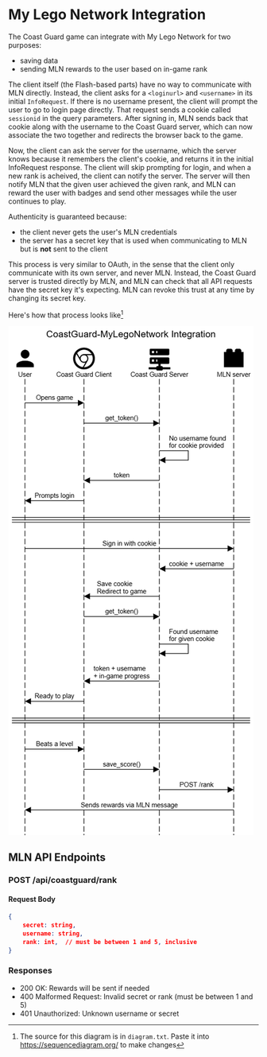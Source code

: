 # My Lego Network Integration

The Coast Guard game can integrate with My Lego Network for two purposes:
- saving data
- sending MLN rewards to the user based on in-game rank

The client itself (the Flash-based parts) have no way to communicate with MLN directly. Instead,
the client asks for a `<loginurl>` and `<username>` in its initial `InfoRequest`. If there is no
username present, the client will prompt the user to go to login page directly. That request sends
a cookie called `sessionid` in the query parameters. After signing in, MLN sends back that cookie
along with the username to the Coast Guard server, which can now associate the two together and
redirects the browser back to the game.

Now, the client can ask the server for the username, which the server knows because it remembers
the client's cookie, and returns it in the initial InfoRequest response. The client will skip
prompting for login, and when a new rank is acheived, the client can notify the server. The server
will then notify MLN that the given user achieved the given rank, and MLN can reward the user with
badges and send other messages while the user continues to play.

Authenticity is guaranteed because: 

- the client never gets the user's MLN credentials
- the server has a secret key that is used when communicating to MLN but is **not** sent to the client

This process is very similar to OAuth, in the sense that the client only communicate with its own server, and never MLN. Instead, the Coast Guard server is trusted directly by MLN, and MLN can check that all API requests have the secret key it's expecting. MLN can revoke this trust at any time by changing its secret key.

Here's how that process looks like[^1]

![A Sequence diagram showing how MLN can be integrated](./mln-integration.png)

## MLN API Endpoints

### POST /api/coastguard/rank

#### Request Body

```json
{
    secret: string,
    username: string,
    rank: int,  // must be between 1 and 5, inclusive
}
```

### Responses

- 200 OK: Rewards will be sent if needed
- 400 Malformed Request: Invalid secret or rank (must be between 1 and 5)
- 401 Unauthorized: Unknown username or secret

[^1]: The source for this diagram is in `diagram.txt`. Paste it into https://sequencediagram.org/ to make changes
